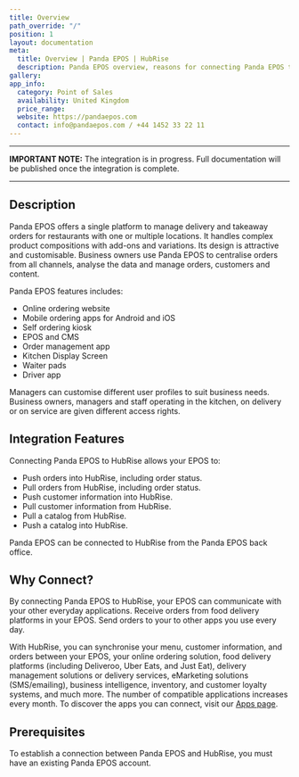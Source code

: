 ```yaml
---
title: Overview
path_override: "/"
position: 1
layout: documentation
meta:
  title: Overview | Panda EPOS | HubRise
  description: Panda EPOS overview, reasons for connecting Panda EPOS to HubRise and summary of integrated features. Synchronise data between your EPOS and your apps.
gallery:
app_info:
  category: Point of Sales
  availability: United Kingdom
  price_range:
  website: https://pandaepos.com
  contact: info@pandaepos.com / +44 1452 33 22 11
---
```


---

**IMPORTANT NOTE:** The integration is in progress. Full documentation will be published once the integration is complete.

---

## Description

Panda EPOS offers a single platform to manage delivery and takeaway orders for restaurants with one or multiple locations. It handles complex product compositions with add-ons and variations. Its design is attractive and customisable. Business owners use Panda EPOS to centralise orders from all channels, analyse the data and manage orders, customers and content.

Panda EPOS features includes:

- Online ordering website
- Mobile ordering apps for Android and iOS
- Self ordering kiosk
- EPOS and CMS
- Order management app
- Kitchen Display Screen
- Waiter pads
- Driver app

Managers can customise different user profiles to suit business needs. Business owners, managers and staff operating in the kitchen, on delivery or on service are given different access rights.

## Integration Features

Connecting Panda EPOS to HubRise allows your EPOS to:

- Push orders into HubRise, including order status.
- Pull orders from HubRise, including order status.
- Push customer information into HubRise.
- Pull customer information from HubRise.
- Pull a catalog from HubRise.
- Push a catalog into HubRise.

Panda EPOS can be connected to HubRise from the Panda EPOS back office.

## Why Connect?

By connecting Panda EPOS to HubRise, your EPOS can communicate with your other everyday applications. Receive orders from food delivery platforms in your EPOS. Send orders to your to other apps you use every day.

With HubRise, you can synchronise your menu, customer information, and orders between your EPOS, your online ordering solution, food delivery platforms (including Deliveroo, Uber Eats, and Just Eat), delivery management solutions or delivery services, eMarketing solutions (SMS/emailing), business intelligence, inventory, and customer loyalty systems, and much more. The number of compatible applications increases every month. To discover the apps you can connect, visit our [Apps page](/apps).

## Prerequisites

To establish a connection between Panda EPOS and HubRise, you must have an existing Panda EPOS account.
